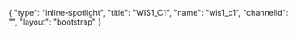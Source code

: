 {
    "type": "inline-spotlight",
    "title": "WIS1_C1",
    "name": "wis1_c1",
    "channelId": "",
    "layout": "bootstrap"
}